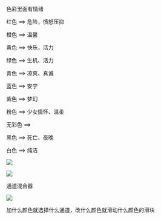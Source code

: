 色彩里面有情绪

红色 ==> 危险，愤怒压抑

橙色 ==> 温馨

黄色 ==> 快乐，活力

绿色 ==> 生机、活力

青色 ==> 凉爽、真诚

蓝色 ==> 安宁

紫色 ==> 梦幻

粉色 ==> 少女情怀、温柔

无彩色 ==> 

黑色 ==> 死亡、夜晚

白色 ==> 纯洁

![](https://s2.loli.net/2022/06/10/bjqL9gaiclpPvkH.png)

![](https://s2.loli.net/2022/06/10/gBfGeNZQxsldFIO.png)

通道混合器

![](https://s2.loli.net/2022/06/10/2sU9h1kwnNYFDVm.png)

加什么颜色就选择什么通道，改什么颜色就滑动什么颜色的滑块
